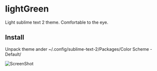lightGreen
==========

Light sublime text 2 theme. Comfortable to the eye.

Install
-------
Unpack theme ander ~/.config/sublime-text-2/Packages/Color Scheme - Default/

![ScreenShot](https://raw.github.com/dolgopolov/lightGreen/master/lightGreenScreen.png)

